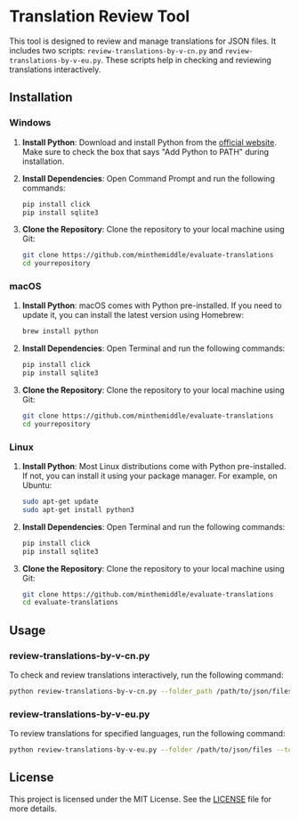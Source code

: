 # Translation Review Tool

This tool is designed to review and manage translations for JSON files. It includes two scripts: `review-translations-by-v-cn.py` and `review-translations-by-v-eu.py`. These scripts help in checking and reviewing translations interactively.

## Installation

### Windows

1. **Install Python**: Download and install Python from the [official website](https://www.python.org/downloads/windows/). Make sure to check the box that says "Add Python to PATH" during installation.

2. **Install Dependencies**: Open Command Prompt and run the following commands:
   ```bash
   pip install click
   pip install sqlite3
   ```

3. **Clone the Repository**: Clone the repository to your local machine using Git:
   ```bash
   git clone https://github.com/minthemiddle/evaluate-translations
   cd yourrepository
   ```

### macOS

1. **Install Python**: macOS comes with Python pre-installed. If you need to update it, you can install the latest version using Homebrew:
   ```bash
   brew install python
   ```

2. **Install Dependencies**: Open Terminal and run the following commands:
   ```bash
   pip install click
   pip install sqlite3
   ```

3. **Clone the Repository**: Clone the repository to your local machine using Git:
   ```bash
   git clone https://github.com/minthemiddle/evaluate-translations
   cd yourrepository
   ```

### Linux

1. **Install Python**: Most Linux distributions come with Python pre-installed. If not, you can install it using your package manager. For example, on Ubuntu:
   ```bash
   sudo apt-get update
   sudo apt-get install python3
   ```

2. **Install Dependencies**: Open Terminal and run the following commands:
   ```bash
   pip install click
   pip install sqlite3
   ```

3. **Clone the Repository**: Clone the repository to your local machine using Git:
   ```bash
   git clone https://github.com/minthemiddle/evaluate-translations
   cd evaluate-translations
   ```

## Usage

### review-translations-by-v-cn.py

To check and review translations interactively, run the following command:
```bash
python review-translations-by-v-cn.py --folder_path /path/to/json/files --interactive --lang en
```

### review-translations-by-v-eu.py

To review translations for specified languages, run the following command:
```bash
python review-translations-by-v-eu.py --folder /path/to/json/files --to en,es
```

## License

This project is licensed under the MIT License. See the [LICENSE](LICENSE.md) file for more details.
